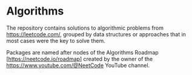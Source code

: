 # Algorithms
The repository contains solutions to algorithmic problems from https://leetcode.com/, 
grouped by data structures or approaches that in most cases were the key to solve them.

Packages are named after nodes of the Algorithms Roadmap [https://neetcode.io/roadmap]
created by the owner of the https://www.youtube.com/@NeetCode YouTube channel.
